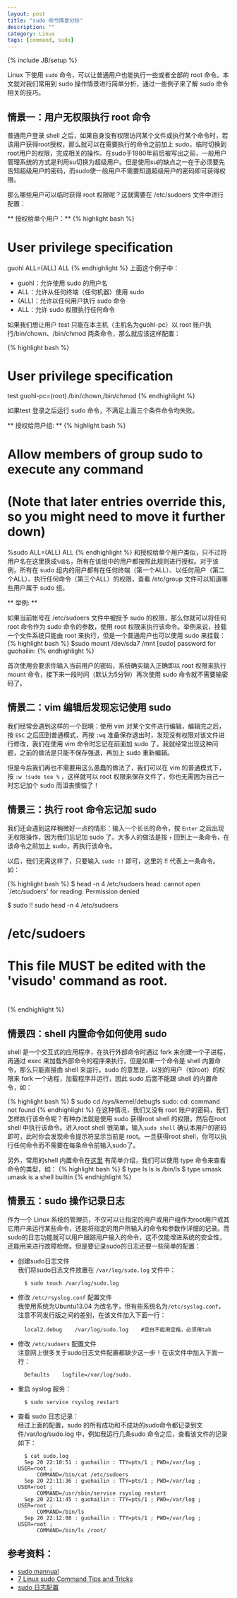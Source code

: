 ```yaml
---
layout: post
title: "sudo 命令情景分析"
description: ""
category: Linux 
tags: [command, sudo]
---
```

{% include JB/setup %}


Linux 下使用 `sudo` 命令，可以让普通用户也能执行一些或者全部的 root 命令。本文就对我们常用到 sudo 操作情景进行简单分析，通过一些例子来了解 sudo 命令相关的技巧。

## 情景一：用户无权限执行 root 命令
普通用户登录 shell 之后，如果自身没有权限访问某个文件或执行某个命令时，若该用户获得root授权，那么就可以在需要执行的命令之前加上 sudo，临时切换到root用户的权限，完成相关的操作。在sudo于1980年前后被写出之前，一般用户管理系统的方式是利用su切换为超级用户。但是使用su的缺点之一在于必须要先告知超级用户的密码，而sudo使一般用户不需要知道超级用户的密码即可获得权限。

那么哪些用户可以临时获得 root 权限呢？这就需要在 /etc/sudoers 文件中进行配置：

** 授权给单个用户：**
{% highlight bash %}
# User privilege specification
guohl   ALL=(ALL) ALL
{% endhighlight %}
上面这个例子中：

* guohl：允许使用 sudo 的用户名
* ALL：允许从任何终端（任何机器）使用 sudo
* (ALL)：允许以任何用户执行 sudo 命令
* ALL：允许 sudo 权限执行任何命令

如果我们想让用户 test 只能在本主机（主机名为guohl-pc）以 root 账户执行/bin/chown、/bin/chmod 两条命令，那么就应该这样配置：

{% highlight bash %}
# User privilege specification
test   guohl-pc=(root) /bin/chown,/bin/chmod
{% endhighlight %}

如果test 登录之后运行 sudo 命令，不满足上面三个条件命令均失败。

** 授权给用户组: **
{% highlight bash %}
# Allow members of group sudo to execute any command
# (Note that later entries override this, so you might need to move it further down)
%sudo ALL=(ALL) ALL
{% endhighlight %}
和授权给单个用户类似，只不过将用户名在这里换成`%组名`，所有在该组中的用户都按照此规则进行授权。对于该例，所有在 sudo 组内的用户都有在任何终端（第一个ALL）、以任何用户（第二个ALL）、执行任何命令（第三个ALL）的权限，查看 /etc/group 文件可以知道哪些用户属于 sudo 组。

** 举例: **

如果当前帐号在 /etc/sudoers 文件中被授予 sudo 的权限，那么你就可以将任何 root 命令作为 sudo 命令的参数，使用 root 权限来执行该命令。举例来说，挂载一个文件系统只能由 root 来执行，但是一个普通用户也可以使用 sudo 来挂载：
{% highlight bash %}
$sudo mount /dev/sda7 /mnt
[sudo] password for guohailin:
{% endhighlight %}

首次使用会要求你输入当前用户的密码，系统确实输入正确即以 root 权限来执行 mount 命令，接下来一段时间（默认为5分钟）再次使用 sudo 命令就不需要输密码了。


## 情景二：vim 编辑后发现忘记使用 sudo
我们经常会遇到这样的一个囧境：使用 vim 对某个文件进行编辑，编辑完之后，按 `ESC` 之后回到普通模式，再按 `:wq` 准备保存退出时，发现没有权限对该文件进行修改，我们在使用 vim 命令时忘记在前面加 sudo 了。我就经常出现这种问题，之前的做法是只能不保存强退，再加上 sudo 重新编辑。

但是今后我们再也不需要用这么愚蠢的做法了，我们可以在 vim 的普通模式下，按 `:w !sudo tee %` ，这样就可以 root 权限来保存文件了，你也无需因为自己一时忘记加个 sudo 而沮丧懊恼了！

## 情景三：执行 root 命令忘记加 sudo
我们还会遇到这样稍微好一点的情形：输入一个长长的命令，按 `Enter` 之后出现无权限操作，因为我们忘记加 sudo 了。大多人的做法是按 `↑` 回到上一条命令，在该命令之前加上 sudo，再执行该命令。

以后，我们无需这样了，只要输入 `sudo !!` 即可，这里的 !! 代表上一条命令。如：

{% highlight bash %}
$ head -n 4 /etc/sudoers
head: cannot open `/etc/sudoers' for reading: Permission denied

$ sudo !!
sudo head -n 4 /etc/sudoers
# /etc/sudoers
#
# This file MUST be edited with the 'visudo' command as root.
#
{% endhighlight %}

## 情景四：shell 内置命令如何使用 sudo 
shell 是一个交互式的应用程序，在执行外部命令时通过 fork 来创建一个子进程，再通过 exec 来加载外部命令的程序来执行，但是如果一个命令是 shell 内置命令，那么只能直接由 shell 来运行。sudo 的意思是，以别的用户（如root）的权限来 fork 一个进程，加载程序并运行，因此 sudo 后面不能跟 shell 的内置命令，如：

{% highlight bash %}
$ sudo cd /sys/kernel/debugfs
sudo: cd: command not found
{% endhighlight %}
在这种情况，我们又没有 root 账户的密码，我们怎样执行该命令呢？有种办法就是使用 sudo 获得root shell 的权限，然后在root shell 中执行该命令。进入root shell 很简单，输入`sudo shell` 确认本用户的密码即可，此时你会发现命令提示符显示当前是 root。一旦获得root shell，你可以执行任何命令而不需要在每条命令前输入sudo了。

另外，常用的shell 内置命令在[这里](http://www.thegeekstuff.com/2010/08/bash-shell-builtin-commands/) 有简单介绍，我们可以使用 type 命令来查看命令的类型，如：
{% highlight bash %}
$ type ls
ls is /bin/ls
$ type umask
umask is a shell builtin
{% endhighlight %}

## 情景五：sudo 操作记录日志
作为一个 Linux 系统的管理员，不仅可以让指定的用户或用户组作为root用户或其它用户来运行某些命令，还能将指定的用户所输入的命令和参数作详细的记录。而sudo的日志功能就可以用户跟踪用户输入的命令，这不仅能增进系统的安全性，还能用来进行故障检修。但是要记录sudo的日志还要一些简单的配置：

* 创建sudo日志文件   
我们将sudo日志文件放置在 `/var/log/sudo.log` 文件中：   

		$ sudo touch /var/log/sudo.log

* 修改 `/etc/rsyslog.conf` 配置文件   
我使用系统为Ubuntu13.04 为改名字，但有些系统名为`/etc/syslog.conf`，注意不同发行版之间的差别，在该文件加入下面一行：   

		local2.debug	/var/log/sudo.log    #空白不能用空格，必须用tab
		
* 修改 `/etc/sudoers` 配置文件   
注意网上很多关于sudo日志文件配置都缺少这一步！在该文件中加入下面一行：

		Defaults	logfile=/var/log/sudo.
		
* 重启 syslog 服务：   

		$ sudo service rsyslog restart
		
* 查看 sudo 日志记录：    
经过上面的配置，sudo 的所有成功和不成功的sudo命令都记录到文件/var/log/sudo.log 中，例如我运行几条sudo 命令之后，查看该文件的记录如下：  
 
		$ cat sudo.log 
		Sep 20 22:10:51 : guohailin : TTY=pts/1 ; PWD=/var/log ; USER=root ;
	    	COMMAND=/bin/cat /etc/sudoers
		Sep 20 22:11:36 : guohailin : TTY=pts/1 ; PWD=/var/log ; USER=root ;
	    	COMMAND=/usr/sbin/service rsyslog restart
		Sep 20 22:11:45 : guohailin : TTY=pts/1 ; PWD=/var/log ; USER=root ;
	    	COMMAND=/bin/ls
		Sep 20 22:12:08 : guohailin : TTY=pts/1 ; PWD=/var/log ; USER=root ;
	    	COMMAND=/bin/ls /root/
		

## 参考资料：
* [sudo mannual](http://www.sudo.ws/sudoers.man.html)
* [7 Linux sudo Command Tips and Tricks](http://www.thegeekstuff.com/2010/09/sudo-command-examples/)
* [sudo 日志配置](http://firerat.blog.51cto.com/2371183/455524/)
